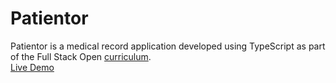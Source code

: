 # Patientor

Patientor is a medical record application developed using TypeScript as part of the Full Stack Open [curriculum](https://fullstackopen.com/en/part9).    
[Live Demo](https://ornellasd.github.io/patientor/)
